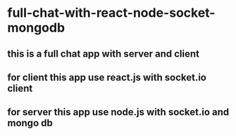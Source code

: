 # full-chat-with-react-node-socket-mongodb

## this is a full chat app with server and client
## for client this app use react.js with socket.io client
## for server this app use node.js with socket.io and mongo db
